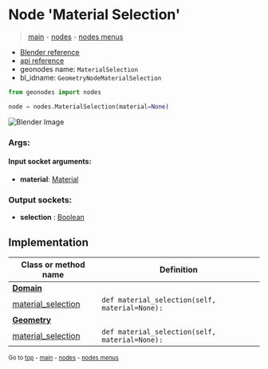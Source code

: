 # Node 'Material Selection'

> [main](../structure.md) - [nodes](nodes.md) - [nodes menus](nodes_menus.md)

- [Blender reference](https://docs.blender.org/manual/en/latest/modeling/geometry_nodes/material/material_selection.html)
- [api reference](https://docs.blender.org/api/current/bpy.types.GeometryNodeMaterialSelection.html)
- geonodes name: `MaterialSelection`
- bl_idname: `GeometryNodeMaterialSelection`

```python
from geonodes import nodes

node = nodes.MaterialSelection(material=None)
```

![Blender Image](https://docs.blender.org/manual/en/latest/_images/node-types_GeometryNodeMaterialSelection.webp)

### Args:

#### Input socket arguments:

- **material**: [Material](Material.md)

### Output sockets:

- **selection** : [Boolean](Boolean.md)

## Implementation

| Class or method name | Definition |
|----------------------|------------|
| **[Domain](Domain.md)** |
| [material_selection](Domain.md#material_selection) | `def material_selection(self, material=None):` |
| **[Geometry](Geometry.md)** |
| [material_selection](Geometry.md#material_selection) | `def material_selection(self, material=None):` |
<sub>Go to [top](#node-Material-Selection) - [main](../structure.md) - [nodes](nodes.md) - [nodes menus](nodes_menus.md)</sub>

